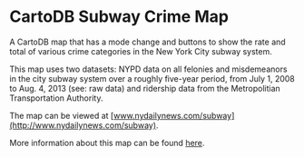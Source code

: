 CartoDB Subway Crime Map
================

A CartoDB map that has a mode change and buttons to show the rate and total of various crime categories in the New York City subway system.

This map uses two datasets: NYPD data on all felonies and misdemeanors in the city subway system over a roughly five-year period, from July 1, 2008 to Aug. 4, 2013 (see: raw data) and ridership data from the Metropolitian Transportation Authority.

The map can be viewed at [www.nydailynews.com/subway](http://www.nydailynews.com/subway). 

More information about this map can be found [here](http://blog.cartodb.com/post/92542500449/map-of-the-week-safest-and-riskiest-areas-of-new?utm_content=bufferca93f&utm_medium=social&utm_source=twitter.com&utm_campaign=buffer).
